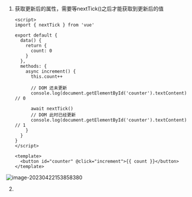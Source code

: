 1. 获取更新后的属性，需要等nextTick()之后才能获取到更新后的值

   ```vue
   <script>
   import { nextTick } from 'vue'
   
   export default {
     data() {
       return {
         count: 0
       }
     },
     methods: {
       async increment() {
         this.count++
   
         // DOM 还未更新
         console.log(document.getElementById('counter').textContent) // 0
   
         await nextTick()
         // DOM 此时已经更新
         console.log(document.getElementById('counter').textContent) // 1
       }
     }
   }
   </script>
   
   <template>
     <button id="counter" @click="increment">{{ count }}</button>
   </template>
   
   ```

![image-20230422153858380](http://img.hahagblog.com/local/image-20230422153858380.png)

2. 